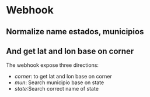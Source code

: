 # Webhook
## Normalize name estados, municipios 
## And get lat and lon base on corner

The webhook expose three directions:
* _corner_:  to get lat and lon base on corner
* _mun_: Search municipio base on state
* _state_:Search correct name of state 
